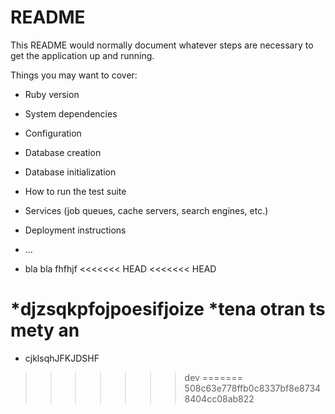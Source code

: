 # README

This README would normally document whatever steps are necessary to get the
application up and running.

Things you may want to cover:

* Ruby version

* System dependencies

* Configuration

* Database creation

* Database initialization

* How to run the test suite

* Services (job queues, cache servers, search engines, etc.)

* Deployment instructions

* ...
* bla bla
fhfhjf
<<<<<<< HEAD
<<<<<<< HEAD

*djzsqkpfojpoesifjoize
*tena otran ts mety an
=======
* cjklsqhJFKJDSHF
>>>>>>> dev
=======
>>>>>>> 508c63e778ffb0c8337bf8e87348404cc08ab822

